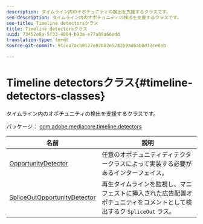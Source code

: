 ```yaml
---
description: タイムライン内のオポチュニティの検出を支援するクラスです。
seo-description: タイムライン内のオポチュニティの検出を支援するクラスです。
seo-title: Timeline detectorsクラス
title: Timeline detectorsクラス
uuid: 73452e8a-5f33-4004-b93a-e77a09a66add
translation-type: tm+mt
source-git-commit: 91cea7acb8127e02b82e5242b9ad6ab0d12ce0eb

---
```



# Timeline detectorsクラス{#timeline-detectors-classes}

タイムライン内のオポチュニティの検出を支援するクラスです。

パッケージ： [com.adobe.mediacore.timeline.detectors](https://help.adobe.com/en_US/primetime/api/psdk/asdoc-dhls_1.4/com/adobe/mediacore/timeline/detectors/package-detail.html)

| 名前 | 説明 |
|---|---|
| [OpportunityDetector](https://help.adobe.com/en_US/primetime/api/psdk/asdoc-dhls_1.4/com/adobe/mediacore/timeline/detectors/OpportunityDetector.html) | 任意のオポチュニティディテクタークラスによって実装する必要があるインターフェイス。 |
| [SpliceOutOpportunityDetector](https://help.adobe.com/en_US/primetime/api/psdk/asdoc-dhls_1.4/com/adobe/mediacore/timeline/detectors/SpliceOutOpportunityDetector.html) | 再生タイムラインを監視し、マニフェストに挿入された広告配置オポチュニティをコメントとして検出するク `SpliceOut` ラス。 |